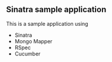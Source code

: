 Sinatra sample application
--------------------------

This is a sample application using

- Sinatra
- Mongo Mapper
- RSpec
- Cucumber
